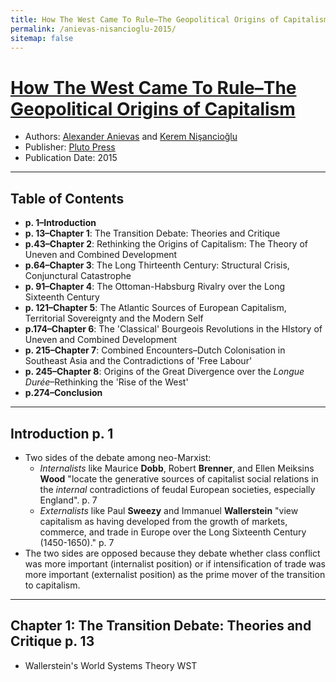 ```yaml
---
title: How The West Came To Rule–The Geopolitical Origins of Capitalism
permalink: /anievas-nisancioglu-2015/
sitemap: false
---
```


# [How The West Came To Rule–The Geopolitical Origins of Capitalism](https://www.plutobooks.com/9780745336152/how-the-west-came-to-rule/)
* Authors: [Alexander Anievas](https://polisci.uconn.edu/person/alexander-anievas/) and [Kerem Ni&#351;ancio&#287;lu](https://scholar.google.co.uk/citations?user=PSeDvIwAAAAJ&hl=en)
* Publisher: [Pluto Press](https://en.wikipedia.org/wiki/Pluto_Press)
* Publication Date: 2015

-------

## Table of Contents
* **p. 1–Introduction** 
* **p. 13–Chapter 1**: The Transition Debate: Theories and Critique
* **p.43–Chapter 2**: Rethinking the Origins of Capitalism: The Theory of Uneven and Combined Development
* **p.64–Chapter 3**: The Long Thirteenth Century: Structural Crisis, Conjunctural Catastrophe
* **p. 91–Chapter 4**: The Ottoman-Habsburg Rivalry over the Long Sixteenth Century
* **p. 121–Chapter 5**: The Atlantic Sources of European Capitalism, Territorial Sovereignty and the Modern Self
* **p.174–Chapter 6**: The 'Classical' Bourgeois Revolutions in the HIstory of Uneven and Combined Development
* **p. 215–Chapter 7**: Combined Encounters–Dutch Colonisation in Southeast Asia and the Contradictions of 'Free Labour'
* **p. 245–Chapter 8**: Origins of the Great Divergence over the *Longue Durée*–Rethinking the 'Rise of the West'
* **p.274–Conclusion**

-------

## Introduction  p. 1
* Two sides of the debate among neo-Marxist: 
	* *Internalists* like Maurice **Dobb**, Robert **Brenner**, and Ellen Meiksins **Wood** "locate the generative sources of capitalist social relations in the *internal* contradictions of feudal European societies, especially England".  p. 7
	* *Externalists* like Paul **Sweezy** and Immanuel **Wallerstein** "view capitalism as having developed from the growth of markets, commerce, and trade in Europe over the Long Sixteenth Century (1450-1650)." p. 7
* The two sides are opposed because they debate whether class conflict was more important (internalist position) or if intensification of trade was more important (externalist position) as the prime mover of the transition to capitalism.

-------

## Chapter 1: The Transition Debate: Theories and Critique p. 13
* Wallerstein's World Systems Theory WST
